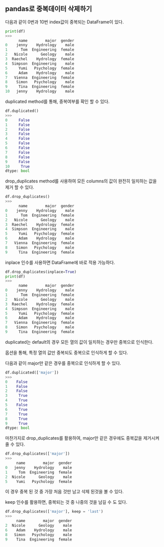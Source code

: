 ## pandas로 중복데이터 삭제하기
다음과 같이 0번과 10번 index값이 중복되는 DataFrame이 있다.
```python
print(df)
>>>
      name        major  gender
0    jenny    Hydrology    male
1      Tom  Engineering  female
2   Nicole      Geology    male
3  Raechel    Hydrology  female
4  Simpson  Engineering    male
5     Yumi   Psychology  female
6     Adam    Hydrology    male
7   Vienna  Engineering  female
8    Simon   Psychology    male
9     Tina  Engineering  female
10   jenny    Hydrology    male
```
duplicated method를 통해, 중복여부를 확인 할 수 있다.
```python
df.duplicated()
>>>
0     False
1     False
2     False
3     False
4     False
5     False
6     False
7     False
8     False
9     False
10     True
dtype: bool
```
drop_duplicates method를 사용하여 모든 columns의 값이 완전히 일치하는 값을 제거 할 수 있다.
```python
df.drop_duplicates()
>>>
      name        major  gender
0    jenny    Hydrology    male
1      Tom  Engineering  female
2   Nicole      Geology    male
3  Raechel    Hydrology  female
4  Simpson  Engineering    male
5     Yumi   Psychology  female
6     Adam    Hydrology    male
7   Vienna  Engineering  female
8    Simon   Psychology    male
9     Tina  Engineering  female
```
inplace 인수를 사용하면 DataFrame에 바로 적용 가능하다.
```python
df.drop_duplicates(inplace=True)
print(df)
>>>
      name        major  gender
0    jenny    Hydrology    male
1      Tom  Engineering  female
2   Nicole      Geology    male
3  Raechel    Hydrology  female
4  Simpson  Engineering    male
5     Yumi   Psychology  female
6     Adam    Hydrology    male
7   Vienna  Engineering  female
8    Simon   Psychology    male
9     Tina  Engineering  female
```
duplicated는 default의 경우 모든 열의 값이 일치하는 경우만 중복으로 인식한다. 

옵션을 통해, 특정 열의 값만 중복되도 중복으로 인식하게 할 수 있다.

다음과 같이 major만 같은 경우를 중복으로 인식하게 할 수 있다.
```python
df.duplicated(['major'])
>>>
0    False
1    False
2    False
3     True
4     True
5    False
6     True
7     True
8     True
9     True
dtype: bool
```
마찬가지로 drop_duplicates를 활용하여, major만 같은 경우에도 중복값을 제거시켜 줄 수 있다.
```python
df.drop_duplicates(['major'])
>>>
     name        major  gender
0   jenny    Hydrology    male
1     Tom  Engineering  female
2  Nicole      Geology    male
5    Yumi   Psychology  female
```
이 경우 중복 된 것 중 가장 처음 것만 남고 삭제 된것을 볼 수 있다.

keep 인수를 활용하면, 중복되는 것 중 나중의 것을 남길 수 도 있다.
```python
df.drop_duplicates(['major'], keep = 'last')
>>>
     name        major  gender
2  Nicole      Geology    male
6    Adam    Hydrology    male
8   Simon   Psychology    male
9    Tina  Engineering  female
```
